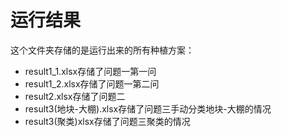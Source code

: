 # 运行结果

这个文件夹存储的是运行出来的所有种植方案：

- result1_1.xlsx存储了问题一第一问
- result1_2.xlsx存储了问题一第二问
- result2.xlsx存储了问题二
- result3(地块-大棚).xlsx存储了问题三手动分类地块-大棚的情况
- result3(聚类)xlsx存储了问题三聚类的情况